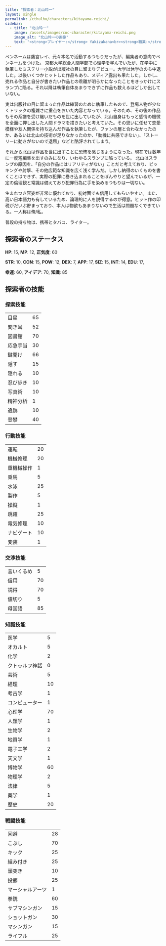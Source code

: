 ```yaml
---
title: "探索者：北山玲一"
layout: single
permalink: /cthulhu/characters/kitayama-reichi/
sidebar:
  - title: "北山玲一"
    image: /assets/images/coc-character/kitayama-reichi.png
    image_alt: "北山玲一の画像"
    text: "<strong>プレイヤー:</strong> Yakizakana<br><strong>職業:</strong> ミステリー作家<br><strong>出身:</strong> 四国<br><strong>年齢:</strong> 31<br><strong>性別:</strong> 男<br><strong>身長/体重:</strong> 181cm/59kg"
---
```


ペンネームは鷹宮レイ、元々本名で活動するつもりだったが、編集者の意向でペンネームをつけた。
京都大学総合人間学部で心理学を学んでいたが、在学中に執筆したミステリー小説が出版社の目に留まりデビュー。大学は休学ののち中退した。以後いくつかヒットした作品もあり、メディア露出も果たした。しかし、売れる作品と自分が書きたい作品との乖離が明らかになったことをきっかけにスランプに陥る。それ以降は執筆自体あまりできずに作品も数えるほどしか出していない。

実は出版社の目に留まった作品は練習のために執筆したもので、登場人物が少なくトリックの複雑さに重点をおいた内容となっている。そのため、その後の作品もその系譜を受け継いだものを世に出していたが、北山自身はもっと感情の機微を全面に押し出した人間ドラマを描きたいと考えていた。その思いに任せて恋愛模様や友人関係を持ち込んだ作品を執筆したが、ファンの層と合わなかったのか、あるいは北山の技術が足りなかったのか、「動機に共感できない」、「ストーリーに動きがないので退屈」などと酷評されてしまう。

それから北山は作品を世に出すことに恐怖を感じるようになった。現在では数年に一度短編集を出すのみになり、いわゆるスランプに陥っている。
北山はスランプの原因を、「自分の作品にはリアリティがない」ことだと考えており、ピッキングや射撃、その他広範な知識を広く浅く学んだ。しかし納得のいくものを書くことはできず、実際の犯罪に巻き込まれることをぼんやりと望んでいるが、一定の倫理観と常識は備えており犯罪行為に手を染めるつもりは一切ない。

生まれつき容姿が非常に優れており、初対面でも信用してもらいやすい。また、高い日本語力も有しているため、論理的に人を説得するのが得意。ヒット作の印税がだいぶ貯まっており、本人は物欲もあまりないので生活は問題なくできている。一人称は俺/私。

普段の持ち物は、携帯とタバコ、ライター。

## 探索者のステータス

**HP**: 15, **MP**: 12, **正気度**: 60

**STR**: 10, **CON**: 15, **POW**: 12, **DEX**: 7, **APP**: 17, **SIZ**: 15, **INT**: 14, **EDU**: 17,

 **幸運**: 60, **アイデア**: 70, **知識**: 85

## 探索者の技能

<div class="grid__wrapper">
  <div class="grid__item">
    <h3>探索技能</h3>
    <table class="skill-table">
        <tr><td class="skill-key">目星</td><td class="skill-value">65</td></tr>
        <tr><td class="skill-key">聞き耳</td><td class="skill-value">52</td></tr>
        <tr><td class="skill-key">図書館</td><td class="skill-value">70</td></tr>
        <tr><td class="skill-key">応急手当</td><td class="skill-value">30</td></tr>
        <tr><td class="skill-key">鍵開け</td><td class="skill-value">66</td></tr>
        <tr><td class="skill-key">隠す</td><td class="skill-value">15</td></tr>
        <tr><td class="skill-key">隠れる</td><td class="skill-value">10</td></tr>
        <tr><td class="skill-key">忍び歩き</td><td class="skill-value">10</td></tr>
        <tr><td class="skill-key">写真術</td><td class="skill-value">10</td></tr>
        <tr><td class="skill-key">精神分析</td><td class="skill-value">1</td></tr>
        <tr><td class="skill-key">追跡</td><td class="skill-value">10</td></tr>
        <tr><td class="skill-key">登攀</td><td class="skill-value">40</td></tr>
    </table>
  </div>
  <div class="grid__item">
    <h3>行動技能</h3>
    <table class="skill-table">
        <tr><td class="skill-key">運転</td><td class="skill-value">20</td></tr>
        <tr><td class="skill-key">機械修理</td><td class="skill-value">20</td></tr>
        <tr><td class="skill-key">重機械操作</td><td class="skill-value">1</td></tr>
        <tr><td class="skill-key">乗馬</td><td class="skill-value">5</td></tr>
        <tr><td class="skill-key">水泳</td><td class="skill-value">25</td></tr>
        <tr><td class="skill-key">製作</td><td class="skill-value">5</td></tr>
        <tr><td class="skill-key">操縦</td><td class="skill-value">1</td></tr>
        <tr><td class="skill-key">跳躍</td><td class="skill-value">25</td></tr>
        <tr><td class="skill-key">電気修理</td><td class="skill-value">10</td></tr>
        <tr><td class="skill-key">ナビゲート</td><td class="skill-value">10</td></tr>
        <tr><td class="skill-key">変装</td><td class="skill-value">1</td></tr>
    </table>
    <h3>交渉技能</h3>
    <table class="skill-table">
        <tr><td class="skill-key">言いくるめ</td><td class="skill-value">5</td></tr>
        <tr><td class="skill-key">信用</td><td class="skill-value">70</td></tr>
        <tr><td class="skill-key">説得</td><td class="skill-value">70</td></tr>
        <tr><td class="skill-key">値切り</td><td class="skill-value">5</td></tr>
        <tr><td class="skill-key">母国語</td><td class="skill-value">85</td></tr>
    </table>
  </div>
  <div class="grid__item">
    <h3>知識技能</h3>
    <table class="skill-table">
        <tr><td class="skill-key">医学</td><td class="skill-value">5</td></tr>
        <tr><td class="skill-key">オカルト</td><td class="skill-value">5</td></tr>
        <tr><td class="skill-key">化学</td><td class="skill-value">2</td></tr>
        <tr><td class="skill-key">クトゥルフ神話</td><td class="skill-value">0</td></tr>
        <tr><td class="skill-key">芸術</td><td class="skill-value">5</td></tr>
        <tr><td class="skill-key">経理</td><td class="skill-value">10</td></tr>
        <tr><td class="skill-key">考古学</td><td class="skill-value">1</td></tr>
        <tr><td class="skill-key">コンピューター</td><td class="skill-value">1</td></tr>
        <tr><td class="skill-key">心理学</td><td class="skill-value">70</td></tr>
        <tr><td class="skill-key">人類学</td><td class="skill-value">1</td></tr>
        <tr><td class="skill-key">生物学</td><td class="skill-value">2</td></tr>
        <tr><td class="skill-key">地質学</td><td class="skill-value">1</td></tr>
        <tr><td class="skill-key">電子工学</td><td class="skill-value">2</td></tr>
        <tr><td class="skill-key">天文学</td><td class="skill-value">1</td></tr>
        <tr><td class="skill-key">博物学</td><td class="skill-value">60</td></tr>
        <tr><td class="skill-key">物理学</td><td class="skill-value">2</td></tr>
        <tr><td class="skill-key">法律</td><td class="skill-value">5</td></tr>
        <tr><td class="skill-key">薬学</td><td class="skill-value">1</td></tr>
        <tr><td class="skill-key">歴史</td><td class="skill-value">20</td></tr>
    </table>
  </div>
  <div class="grid__item">
    <h3>戦闘技能</h3>
    <table class="skill-table">
        <tr><td class="skill-key">回避</td><td class="skill-value">28</td></tr>
        <tr><td class="skill-key">こぶし</td><td class="skill-value">70</td></tr>
        <tr><td class="skill-key">キック</td><td class="skill-value">25</td></tr>
        <tr><td class="skill-key">組み付き</td><td class="skill-value">25</td></tr>
        <tr><td class="skill-key">頭突き</td><td class="skill-value">10</td></tr>
        <tr><td class="skill-key">投擲</td><td class="skill-value">25</td></tr>
        <tr><td class="skill-key">マーシャルアーツ</td><td class="skill-value">1</td></tr>
        <tr><td class="skill-key">拳銃</td><td class="skill-value">60</td></tr>
        <tr><td class="skill-key">サブマシンガン</td><td class="skill-value">15</td></tr>
        <tr><td class="skill-key">ショットガン</td><td class="skill-value">30</td></tr>
        <tr><td class="skill-key">マシンガン</td><td class="skill-value">15</td></tr>
        <tr><td class="skill-key">ライフル</td><td class="skill-value">25</td></tr>
    </table>
  </div>
</div>
